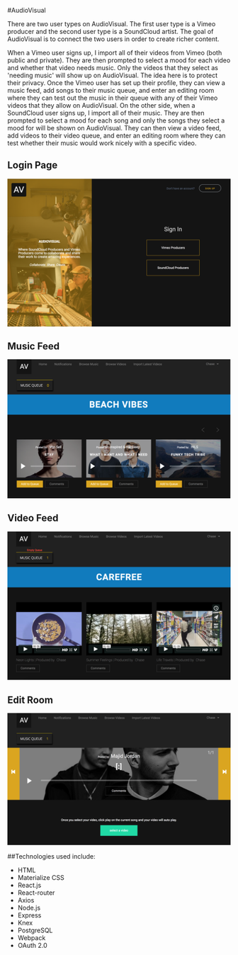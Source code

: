 #AudioVisual

There are two user types on AudioVisual. The first user type is a Vimeo producer and the second user type is a SoundCloud artist. The goal of AudioVisual is to connect the two users in order to create richer content.

When a Vimeo user signs up, I import all of their videos from Vimeo (both public and private). They are then prompted to select a mood for each video and whether that video needs music. Only the videos that they select as 'needing music' will show up on AudioVisual. The idea here is to protect their privacy. Once the Vimeo user has set up their profile, they can view a music feed, add songs to their music queue, and enter an editing room where they can test out the music in their queue with any of their Vimeo videos that they allow on AudioVisual. On the other side, when a SoundCloud user signs up, I import all of their music. They are then prompted to select a mood for each song and only the songs they select a mood for will be shown on AudioVisual. They can then view a video feed, add videos to their video queue, and enter an editing room where they can test whether their music would work nicely with a specific video.

## Login Page
![Register](./README-img/register.png?raw=true "Register")

## Music Feed
![Music Feed](./README-img/music-feed.png?raw=true "Music Feed")

## Video Feed
![Video Feed](./README-img/video-feed.png?raw=true "Video Feed")

## Edit Room
![Edit Room](./README-img/edit-room.png?raw=true "Edit Room")

##Technologies used include:

* HTML
* Materialize CSS
* React.js
* React-router
* Axios
* Node.js
* Express
* Knex
* PostgreSQL
* Webpack
* OAuth 2.0
